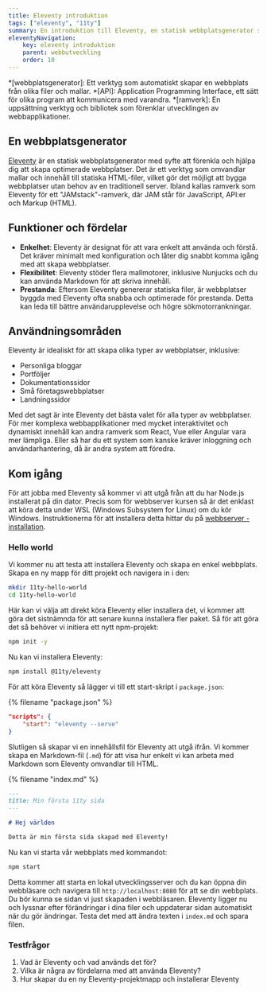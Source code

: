 ```yaml
---
title: Eleventy introduktion
tags: ["eleventy", "11ty"]
summary: En introduktion till Eleventy, en statisk webbplatsgenerator som hjälper dig att skapa snabba och optimerade webbplatser med enkelhet och flexibilitet.
eleventyNavigation:
    key: eleventy introduktion
    parent: webbutveckling
    order: 10
---
```


*[webbplatsgenerator]: Ett verktyg som automatiskt skapar en webbplats från olika filer och mallar.
*[API]: Application Programming Interface, ett sätt för olika program att kommunicera med varandra.
*[ramverk]: En uppsättning verktyg och bibliotek som förenklar utvecklingen av webbapplikationer.

## En webbplatsgenerator

[Eleventy](https://www.11ty.dev/) är en statisk webbplatsgenerator med syfte att förenkla och hjälpa dig att skapa optimerade webbplatser. Det är ett verktyg som omvandlar mallar och innehåll till statiska HTML-filer, vilket gör det möjligt att bygga webbplatser utan behov av en traditionell server.
Ibland kallas ramverk som Eleventy för ett "JAMstack"-ramverk, där JAM står för JavaScript, API:er och Markup (HTML).

## Funktioner och fördelar

- **Enkelhet**: Eleventy är designat för att vara enkelt att använda och förstå. Det kräver minimalt med konfiguration och låter dig snabbt komma igång med att skapa webbplatser.
- **Flexibilitet**: Eleventy stöder flera mallmotorer, inklusive Nunjucks och du kan använda Markdown för att skriva innehåll.
- **Prestanda**: Eftersom Eleventy genererar statiska filer, är webbplatser byggda med Eleventy ofta snabba och optimerade för prestanda. Detta kan leda till bättre användarupplevelse och högre sökmotorrankningar.

## Användningsområden

Eleventy är idealiskt för att skapa olika typer av webbplatser, inklusive:

- Personliga bloggar
- Portföljer
- Dokumentationssidor
- Små företagswebbplatser
- Landningssidor

Med det sagt är inte Eleventy det bästa valet för alla typer av webbplatser. För mer komplexa webbapplikationer med mycket interaktivitet och dynamiskt innehåll kan andra ramverk som React, Vue eller Angular vara mer lämpliga. Eller så har du ett system som kanske kräver inloggning och användarhantering, då är andra system att föredra.

## Kom igång

För att jobba med Eleventy så kommer vi att utgå från att du har Node.js installerat på din dator. Precis som för webbserver kursen så är det enklast att köra detta under WSL (Windows Subsystem for Linux) om du kör Windows.
Instruktionerna för att installera detta hittar du på [webbserver - installation](/webbserver/installation).

### Hello world

Vi kommer nu att testa att installera Eleventy och skapa en enkel webbplats. Skapa en ny mapp för ditt projekt och navigera in i den:

```bash
mkdir 11ty-hello-world
cd 11ty-hello-world
```

Här kan vi välja att direkt köra Eleventy eller installera det, vi kommer att göra det sistnämnda för att senare kunna installera fler paket. Så för att göra det så behöver vi initiera ett nytt npm-projekt:

```bash
npm init -y
```

Nu kan vi installera Eleventy:

```bash
npm install @11ty/eleventy
```

För att köra Eleventy så lägger vi till ett start-skript i `package.json`:

{% filename "package.json" %}
```json
"scripts": {
    "start": "eleventy --serve"
}
```

Slutligen så skapar vi en innehållsfil för Eleventy att utgå ifrån. Vi kommer skapa en Markdown-fil (`.md`) för att visa hur enkelt vi kan arbeta med Markdown som Eleventy omvandlar till HTML.

{% filename "index.md" %}
```markdown
---
title: Min första 11ty sida
---

# Hej världen

Detta är min första sida skapad med Eleventy!
```

Nu kan vi starta vår webbplats med kommandot:

```bash
npm start
```

Detta kommer att starta en lokal utvecklingsserver och du kan öppna din webbläsare och navigera till `http://localhost:8080` för att se din webbplats. Du bör kunna se sidan vi just skapaden i webbläsaren. Eleventy ligger nu och lyssnar efter förändringar i dina filer och uppdaterar sidan automatiskt när du gör ändringar.
Testa det med att ändra texten i `index.md` och spara filen.

### Testfrågor

1. Vad är Eleventy och vad används det för?
2. Vilka är några av fördelarna med att använda Eleventy?
3. Hur skapar du en ny Eleventy-projektmapp och installerar Eleventy

